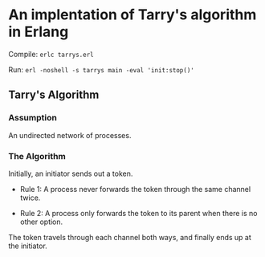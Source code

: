 # An implentation of Tarry's algorithm in Erlang

Compile: `erlc tarrys.erl`

Run: `erl -noshell -s tarrys main -eval 'init:stop()'`

## Tarry's Algorithm

### Assumption

An undirected network of processes.

### The Algorithm

Initially, an initiator sends out a token.

* Rule 1: A process never forwards the token through the same channel twice.

* Rule 2: A process only forwards the token to its parent when there is no other option.

The token travels through each channel both ways, and finally ends up at the
initiator.

